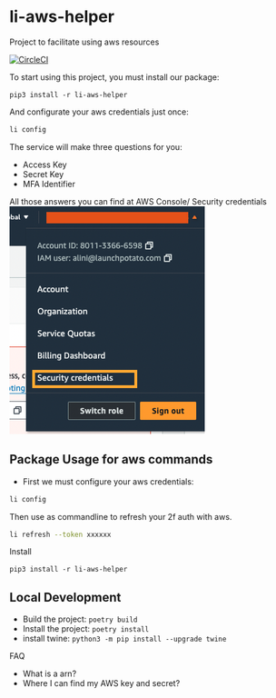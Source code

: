 # li-aws-helper

Project to facilitate using aws resources

[![CircleCI](https://dl.circleci.com/status-badge/img/gh/liniribeiro/li-aws-helper/tree/main.svg?style=svg)](https://dl.circleci.com/status-badge/redirect/gh/liniribeiro/li-aws-helper/tree/main)


To start using this project, you must install our package: 

```
pip3 install -r li-aws-helper
```

And configurate your aws credentials just once:
```bash
li config
```

The service will make three questions for you:
- Access Key
- Secret Key
- MFA Identifier

All those answers you can find at AWS Console/ Security credentials 
![image](assets/mfa_2.png)

  



## Package Usage for aws commands
- First we must configure your aws credentials:
```bash
li config
```

Then use as commandline to refresh your 2f auth with aws. 
```bash
li refresh --token xxxxxx
```

Install
```
pip3 install -r li-aws-helper
```


## Local Development

- Build the project: `poetry build`
- Install the project: `poetry install`
- install twine: `python3 -m pip install --upgrade twine`


FAQ
- What is a arn?
- Where I can find my AWS key and secret?


